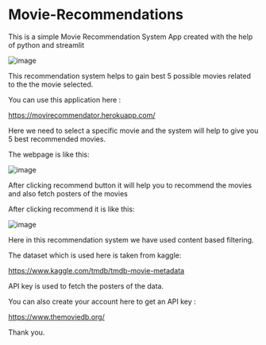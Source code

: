 # Movie-Recommendations
This is a simple Movie Recommendation System App created with the help of python and streamlit

![image](https://user-images.githubusercontent.com/65599483/152022702-3a8c1c0b-2117-4bad-8347-fb359e8111fc.png)


This recommendation system helps to gain best 5 possible movies related to the the movie selected.

You can use this application here :

https://movirecommendator.herokuapp.com/


Here we need to select a specific movie and the system will help to give you 5 best recommended movies.


The webpage is like this:

![image](https://user-images.githubusercontent.com/65599483/152023028-a0375e2c-287e-4ecb-8dd4-5297ec26a40a.png)


After clicking recommend button it will help you to recommend the movies and also fetch posters of the movies

After clicking recommend it is like this:


![image](https://user-images.githubusercontent.com/65599483/152023245-13027091-a6ea-40fc-b1ea-6837aa50417d.png)


Here in this recommendation system we have used content based filtering.

The dataset which is used here is taken from kaggle:

https://www.kaggle.com/tmdb/tmdb-movie-metadata


API key is used to fetch the posters of the data.

You can also create your account here to get an API key :

https://www.themoviedb.org/


Thank you.

